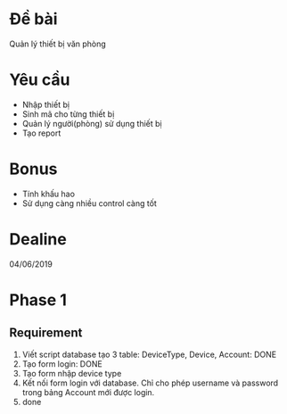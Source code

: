 # Đề bài

Quản lý thiết bị văn phòng

# Yêu cầu

* Nhập thiết bị
* Sinh mã cho từng thiết bị
* Quản lý người(phòng) sử dụng thiết bị
* Tạo report

# Bonus
* Tính khấu hao
* Sử dụng càng nhiều control càng tốt

# Dealine
04/06/2019

# Phase 1
## Requirement
1. Viết script database tạo 3 table: DeviceType, Device, Account: DONE
2. Tạo form login: DONE
3. Tạo form nhập device type
4. Kết nối form login với database. Chỉ cho phép username và password trong bảng Account mới được login.
5. done
